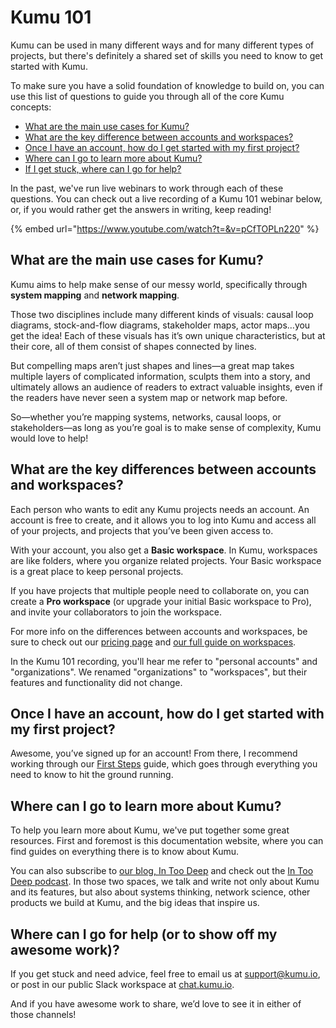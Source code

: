 # Kumu 101

Kumu can be used in many different ways and for many different types of projects, but there's definitely a shared set of skills you need to know to get started with Kumu.

To make sure you have a solid foundation of knowledge to build on, you can use this list of questions to guide you through all of the core Kumu concepts:

* [What are the main use cases for Kumu?](kumu-101.md#what-are-the-main-use-cases-for-kumu)
* [What are the key difference between accounts and workspaces?](kumu-101.md#what-are-the-key-differences-between-accounts-and-workspaces)
* [Once I have an account, how do I get started with my first project?](kumu-101.md#once-i-have-an-account-how-do-i-get-started-with-my-first-project)
* [Where can I go to learn more about Kumu?](kumu-101.md#where-can-i-go-to-learn-more-about-kumu)
* [If I get stuck, where can I go for help?](kumu-101.md#where-can-i-go-for-help-or-to-show-off-my-awesome-work)

In the past, we've run live webinars to work through each of these questions. You can check out a live recording of a Kumu 101 webinar below, or, if you would rather get the answers in writing, keep reading!



{% embed url="https://www.youtube.com/watch?t=&v=pCfTOPLn220" %}

## What are the main use cases for Kumu?

Kumu aims to help make sense of our messy world, specifically through **system mapping** and **network mapping**.

Those two disciplines include many different kinds of visuals: causal loop diagrams, stock-and-flow diagrams, stakeholder maps, actor maps…you get the idea! Each of these visuals has it’s own unique characteristics, but at their core, all of them consist of shapes connected by lines.

But compelling maps aren’t just shapes and lines—a great map takes multiple layers of complicated information, sculpts them into a story, and ultimately allows an audience of readers to extract valuable insights, even if the readers have never seen a system map or network map before.

So—whether you’re mapping systems, networks, causal loops, or stakeholders—as long as you’re goal is to make sense of complexity, Kumu would love to help!

## What are the key differences between accounts and workspaces?

Each person who wants to edit any Kumu projects needs an account. An account is free to create, and it allows you to log into Kumu and access all of your projects, and projects that you’ve been given access to.

With your account, you also get a **Basic workspace**. In Kumu, workspaces are like folders, where you organize related projects. Your Basic workspace is a great place to keep personal projects.

If you have projects that multiple people need to collaborate on, you can create a **Pro workspace** (or upgrade your initial Basic workspace to Pro), and invite your collaborators to join the workspace.

For more info on the differences between accounts and workspaces, be sure to check out our [pricing page](https://kumu.io/pricing) and [our full guide on workspaces](../overview/accounts-and-workspaces.md).

In the Kumu 101 recording, you'll hear me refer to "personal accounts" and "organizations". We renamed "organizations" to "workspaces", but their features and functionality did not change.

## Once I have an account, how do I get started with my first project?

Awesome, you’ve signed up for an account! From there, I recommend working through our [First Steps](first-steps.md) guide, which goes through everything you need to know to hit the ground running.

## Where can I go to learn more about Kumu?

To help you learn more about Kumu, we've put together some great resources. First and foremost is this documentation website, where you can find guides on everything there is to know about Kumu.

You can also subscribe to [our blog, In Too Deep](https://blog.kumu.io/) and check out the [In Too Deep podcast](https://intoodeep.buzzsprout.com/). In those two spaces, we talk and write not only about Kumu and its features, but also about systems thinking, network science, other products we build at Kumu, and the big ideas that inspire us.

## Where can I go for help (or to show off my awesome work)?

If you get stuck and need advice, feel free to email us at [support@kumu.io](mailto:support@kumu.io), or post in our public Slack workspace at [chat.kumu.io](https://chat.kumu.io).

And if you have awesome work to share, we’d love to see it in either of those channels!
